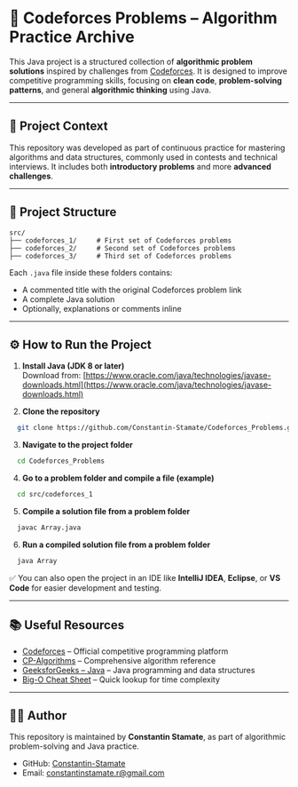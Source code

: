 # 🧠 Codeforces Problems – Algorithm Practice Archive

This Java project is a structured collection of **algorithmic problem solutions** inspired by challenges from [Codeforces](https://codeforces.com/). It is designed to improve competitive programming skills, focusing on **clean code**, **problem-solving patterns**, and general **algorithmic thinking** using Java.

---

## 🧾 Project Context

This repository was developed as part of continuous practice for mastering algorithms and data structures, commonly used in contests and technical interviews. It includes both **introductory problems** and more **advanced challenges**.

---

## 📁 Project Structure

```
src/
├── codeforces_1/     # First set of Codeforces problems
├── codeforces_2/     # Second set of Codeforces problems
├── codeforces_3/     # Third set of Codeforces problems
```

Each `.java` file inside these folders contains:
- A commented title with the original Codeforces problem link
- A complete Java solution
- Optionally, explanations or comments inline

---

## ⚙️ How to Run the Project

1. **Install Java (JDK 8 or later)**  
   Download from: [https://www.oracle.com/java/technologies/javase-downloads.html](https://www.oracle.com/java/technologies/javase-downloads.html)


2. **Clone the repository**

```bash
  git clone https://github.com/Constantin-Stamate/Codeforces_Problems.git
```

3. **Navigate to the project folder**

```bash
  cd Codeforces_Problems
```

4. **Go to a problem folder and compile a file (example)**

```bash
  cd src/codeforces_1
```

5. **Compile a solution file from a problem folder**

```bash
  javac Array.java
```

6. **Run a compiled solution file from a problem folder**

```bash
  java Array
```

✅ You can also open the project in an IDE like **IntelliJ IDEA**, **Eclipse**, or **VS Code** for easier development and testing.

---

## 📚 Useful Resources

- [Codeforces](https://codeforces.com/) – Official competitive programming platform
- [CP-Algorithms](https://cp-algorithms.com/) – Comprehensive algorithm reference
- [GeeksforGeeks – Java](https://www.geeksforgeeks.org/java/) – Java programming and data structures
- [Big-O Cheat Sheet](https://www.bigocheatsheet.com/) – Quick lookup for time complexity

---

## 👨‍💻 Author

This repository is maintained by **Constantin Stamate**, as part of algorithmic problem-solving and Java practice.

- GitHub: [Constantin-Stamate](https://github.com/Constantin-Stamate)
- Email: constantinstamate.r@gmail.com
